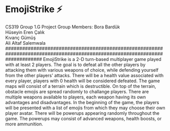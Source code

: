 # EmojiStrike ⚡️
CS319 Group 1.G Project
Group Members: Bora Bardük	
Hüseyin Eren Çalık	
Kıvanç Gümüş	
Ali Altaf Salemwala
#############################################################################################################################
EmojiStrike is a 2-D turn-based multiplayer game played with at least 2 players.  The goal is to defeat all the other players by attacking them with various weapons of choice, while defending yourself from the other players' attacks. There will be a health value associated with every player, players with 0 health will be considered defeated.  The game maps will consist of a terrain which is destructible. On top of the terrain, obstacle emojis are spread randomly to challange players. There are multiple weapons available to players, each weapon having its own advantages and disadvantages.  In the beginning of the game, the players will be presented with a list of emojis from which they may choose their own player avatar. There will be powerups appearing randomly throughout the game. The powerups may consist of advanced weapons, health boosts, or more ammunition.  
